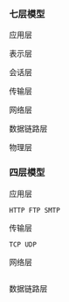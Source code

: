### 七层模型

应用层

表示层

会话层

传输层

网络层

数据链路层

物理层

### 四层模型

应用层

```
HTTP FTP SMTP
```

传输层

```
TCP UDP
```

网络层

```

```

数据链路层

```

```

